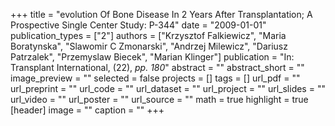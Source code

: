 +++
title = "evolution Of Bone Disease In 2 Years After Transplantation; A Prospective Single Center Study: P-344"
date = "2009-01-01"
publication_types = ["2"]
authors = ["Krzysztof Falkiewicz", "Maria Boratynska", "Slawomir C Zmonarski", "Andrzej Milewicz", "Dariusz Patrzalek", "Przemyslaw Biecek", "Marian Klinger"]
publication = "In: Transplant International, (22), _pp. 180_"
abstract = ""
abstract_short = ""
image_preview = ""
selected = false
projects = []
tags = []
url_pdf = ""
url_preprint = ""
url_code = ""
url_dataset = ""
url_project = ""
url_slides = ""
url_video = ""
url_poster = ""
url_source = ""
math = true
highlight = true
[header]
image = ""
caption = ""
+++
